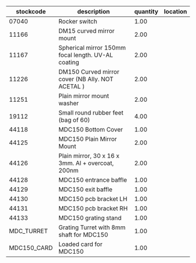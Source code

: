 |stockcode|description|quantity|location|
|---------|-----------|--------|--------|
|07040|Rocker switch|1.00||
|11166|DM15 curved mirror mount|2.00||
|11167|Spherical mirror 150mm focal length.  UV-AL coating|2.00||
|11226|DM150 Curved mirror cover (NB Ally. NOT ACETAL )|2.00||
|11251|Plain mirror mount washer|2.00||
|19112|Small round rubber feet (bag of 60)|4.00||
|44118|MDC150 Bottom Cover|1.00||
|44125|MDC150 Plain Mirror Mount|2.00||
|44126|Plain mirror, 30 x 16 x 3mm.  Al + overcoat, 200nm|2.00||
|44128|MDC150 entrance baffle|1.00||
|44129|MDC150 exit baffle|1.00||
|44130|MDC150 pcb bracket LH|1.00||
|44131|MDC150 pcb bracket RH|1.00||
|44133|MDC150 grating stand|1.00||
|MDC_TURRET|Grating Turret with 8mm shaft for MDC150|1.00||
|MDC150_CARD|Loaded card for MDC150|1.00||
